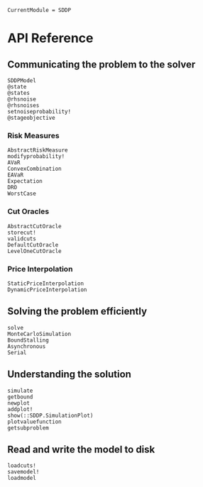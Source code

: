 ```@meta
CurrentModule = SDDP
```

# API Reference

## Communicating the problem to the solver

```@docs
SDDPModel
@state
@states
@rhsnoise
@rhsnoises
setnoiseprobability!
@stageobjective
```

### Risk Measures
```@docs
AbstractRiskMeasure
modifyprobability!
AVaR
ConvexCombination
EAVaR
Expectation
DRO
WorstCase
```

### Cut Oracles
```@docs
AbstractCutOracle
storecut!
validcuts
DefaultCutOracle
LevelOneCutOracle
```

### Price Interpolation
```@docs
StaticPriceInterpolation
DynamicPriceInterpolation
```


## Solving the problem efficiently
```@docs
solve
MonteCarloSimulation
BoundStalling
Asynchronous
Serial
```
## Understanding the solution
```@docs
simulate
getbound
newplot
addplot!
show(::SDDP.SimulationPlot)
plotvaluefunction
getsubproblem
```

## Read and write the model to disk

```@docs
loadcuts!
savemodel!
loadmodel
```

